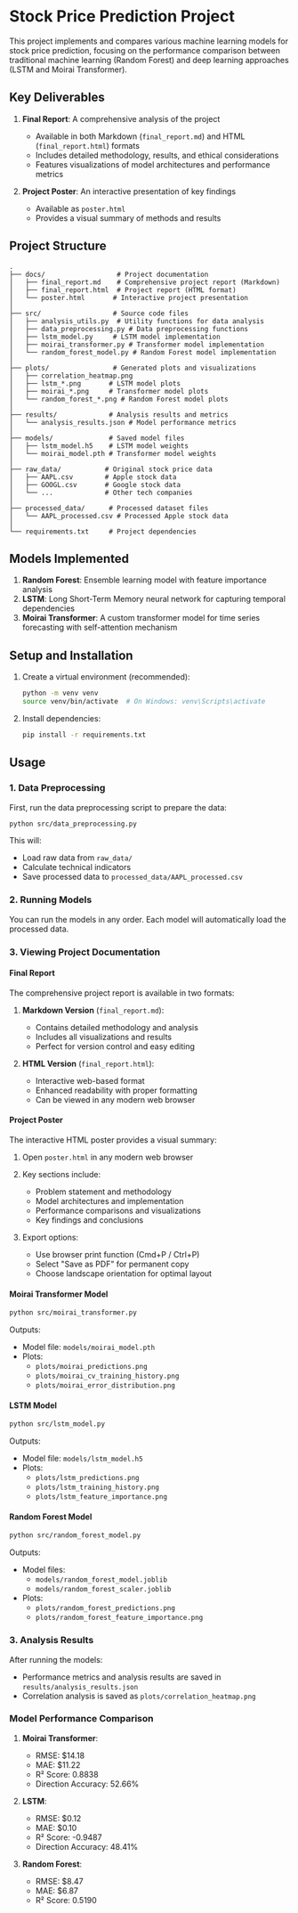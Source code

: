 # Stock Price Prediction Project

This project implements and compares various machine learning models for stock price prediction, focusing on the performance comparison between traditional machine learning (Random Forest) and deep learning approaches (LSTM and Moirai Transformer).

## Key Deliverables

1. **Final Report**: A comprehensive analysis of the project
   - Available in both Markdown (`final_report.md`) and HTML (`final_report.html`) formats
   - Includes detailed methodology, results, and ethical considerations
   - Features visualizations of model architectures and performance metrics

2. **Project Poster**: An interactive presentation of key findings
   - Available as `poster.html`
   - Provides a visual summary of methods and results

## Project Structure

```
.
├── docs/                  # Project documentation
│   ├── final_report.md    # Comprehensive project report (Markdown)
│   ├── final_report.html  # Project report (HTML format)
│   └── poster.html       # Interactive project presentation
│
├── src/                  # Source code files
│   ├── analysis_utils.py  # Utility functions for data analysis
│   ├── data_preprocessing.py # Data preprocessing functions
│   ├── lstm_model.py     # LSTM model implementation
│   ├── moirai_transformer.py # Transformer model implementation
│   └── random_forest_model.py # Random Forest model implementation
│
├── plots/                # Generated plots and visualizations
│   ├── correlation_heatmap.png
│   ├── lstm_*.png       # LSTM model plots
│   ├── moirai_*.png     # Transformer model plots
│   └── random_forest_*.png # Random Forest model plots
│
├── results/             # Analysis results and metrics
│   └── analysis_results.json # Model performance metrics
│
├── models/              # Saved model files
│   ├── lstm_model.h5    # LSTM model weights
│   └── moirai_model.pth # Transformer model weights
│
├── raw_data/           # Original stock price data
│   ├── AAPL.csv        # Apple stock data
│   ├── GOOGL.csv       # Google stock data
│   └── ...             # Other tech companies
│
├── processed_data/      # Processed dataset files
│   └── AAPL_processed.csv # Processed Apple stock data
│
└── requirements.txt     # Project dependencies
```

## Models Implemented

1. **Random Forest**: Ensemble learning model with feature importance analysis
2. **LSTM**: Long Short-Term Memory neural network for capturing temporal dependencies
3. **Moirai Transformer**: A custom transformer model for time series forecasting with self-attention mechanism

## Setup and Installation

1. Create a virtual environment (recommended):
   ```bash
   python -m venv venv
   source venv/bin/activate  # On Windows: venv\Scripts\activate
   ```

2. Install dependencies:
   ```bash
   pip install -r requirements.txt
   ```

## Usage

### 1. Data Preprocessing
First, run the data preprocessing script to prepare the data:

```bash
python src/data_preprocessing.py
```

This will:
- Load raw data from `raw_data/`
- Calculate technical indicators
- Save processed data to `processed_data/AAPL_processed.csv`

### 2. Running Models
You can run the models in any order. Each model will automatically load the processed data.

### 3. Viewing Project Documentation

#### Final Report
The comprehensive project report is available in two formats:

1. **Markdown Version** (`final_report.md`):
   - Contains detailed methodology and analysis
   - Includes all visualizations and results
   - Perfect for version control and easy editing

2. **HTML Version** (`final_report.html`):
   - Interactive web-based format
   - Enhanced readability with proper formatting
   - Can be viewed in any modern web browser

#### Project Poster
The interactive HTML poster provides a visual summary:

1. Open `poster.html` in any modern web browser
2. Key sections include:
   - Problem statement and methodology
   - Model architectures and implementation
   - Performance comparisons and visualizations
   - Key findings and conclusions

3. Export options:
   - Use browser print function (Cmd+P / Ctrl+P)
   - Select "Save as PDF" for permanent copy
   - Choose landscape orientation for optimal layout

#### Moirai Transformer Model
```bash
python src/moirai_transformer.py
```
Outputs:
- Model file: `models/moirai_model.pth`
- Plots: 
  - `plots/moirai_predictions.png`
  - `plots/moirai_cv_training_history.png`
  - `plots/moirai_error_distribution.png`

#### LSTM Model
```bash
python src/lstm_model.py
```
Outputs:
- Model file: `models/lstm_model.h5`
- Plots:
  - `plots/lstm_predictions.png`
  - `plots/lstm_training_history.png`
  - `plots/lstm_feature_importance.png`

#### Random Forest Model
```bash
python src/random_forest_model.py
```
Outputs:
- Model files:
  - `models/random_forest_model.joblib`
  - `models/random_forest_scaler.joblib`
- Plots:
  - `plots/random_forest_predictions.png`
  - `plots/random_forest_feature_importance.png`

### 3. Analysis Results
After running the models:
- Performance metrics and analysis results are saved in `results/analysis_results.json`
- Correlation analysis is saved as `plots/correlation_heatmap.png`

### Model Performance Comparison

1. **Moirai Transformer**:
   - RMSE: $14.18
   - MAE: $11.22
   - R² Score: 0.8838
   - Direction Accuracy: 52.66%

2. **LSTM**:
   - RMSE: $0.12
   - MAE: $0.10
   - R² Score: -0.9487
   - Direction Accuracy: 48.41%

3. **Random Forest**:
   - RMSE: $8.47
   - MAE: $6.87
   - R² Score: 0.5190
